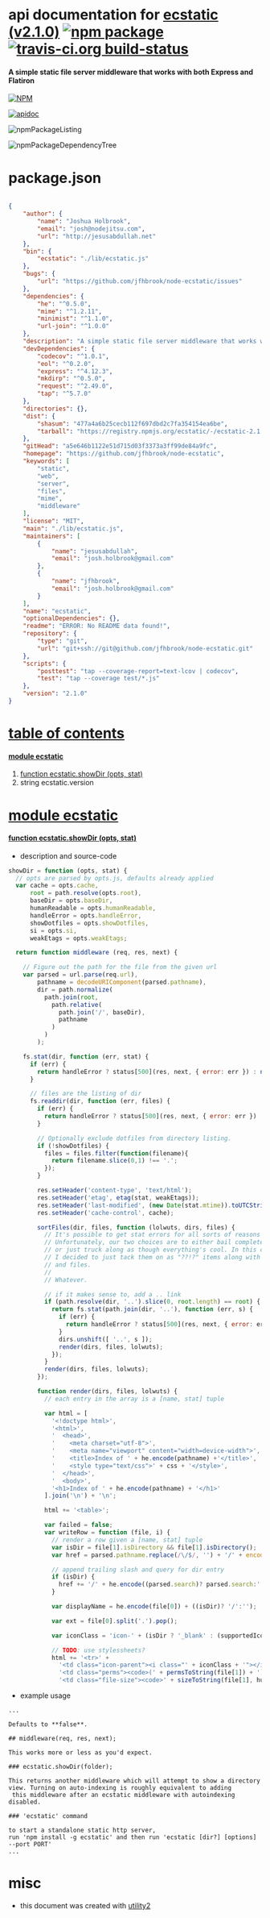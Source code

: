 # api documentation for  [ecstatic (v2.1.0)](https://github.com/jfhbrook/node-ecstatic)  [![npm package](https://img.shields.io/npm/v/npmdoc-ecstatic.svg?style=flat-square)](https://www.npmjs.org/package/npmdoc-ecstatic) [![travis-ci.org build-status](https://api.travis-ci.org/npmdoc/node-npmdoc-ecstatic.svg)](https://travis-ci.org/npmdoc/node-npmdoc-ecstatic)
#### A simple static file server middleware that works with both Express and Flatiron

[![NPM](https://nodei.co/npm/ecstatic.png?downloads=true)](https://www.npmjs.com/package/ecstatic)

[![apidoc](https://npmdoc.github.io/node-npmdoc-ecstatic/build/screenCapture.buildNpmdoc.browser._2Fhome_2Ftravis_2Fbuild_2Fnpmdoc_2Fnode-npmdoc-ecstatic_2Ftmp_2Fbuild_2Fapidoc.html.png)](https://npmdoc.github.io/node-npmdoc-ecstatic/build..beta..travis-ci.org/apidoc.html)

![npmPackageListing](https://npmdoc.github.io/node-npmdoc-ecstatic/build/screenCapture.npmPackageListing.svg)

![npmPackageDependencyTree](https://npmdoc.github.io/node-npmdoc-ecstatic/build/screenCapture.npmPackageDependencyTree.svg)



# package.json

```json

{
    "author": {
        "name": "Joshua Holbrook",
        "email": "josh@nodejitsu.com",
        "url": "http://jesusabdullah.net"
    },
    "bin": {
        "ecstatic": "./lib/ecstatic.js"
    },
    "bugs": {
        "url": "https://github.com/jfhbrook/node-ecstatic/issues"
    },
    "dependencies": {
        "he": "^0.5.0",
        "mime": "^1.2.11",
        "minimist": "^1.1.0",
        "url-join": "^1.0.0"
    },
    "description": "A simple static file server middleware that works with both Express and Flatiron",
    "devDependencies": {
        "codecov": "^1.0.1",
        "eol": "^0.2.0",
        "express": "^4.12.3",
        "mkdirp": "^0.5.0",
        "request": "^2.49.0",
        "tap": "^5.7.0"
    },
    "directories": {},
    "dist": {
        "shasum": "477a4a6b25cecb112f697dbd2c7fa354154ea6be",
        "tarball": "https://registry.npmjs.org/ecstatic/-/ecstatic-2.1.0.tgz"
    },
    "gitHead": "a5e646b1122e51d715d03f3373a3ff99de84a9fc",
    "homepage": "https://github.com/jfhbrook/node-ecstatic",
    "keywords": [
        "static",
        "web",
        "server",
        "files",
        "mime",
        "middleware"
    ],
    "license": "MIT",
    "main": "./lib/ecstatic.js",
    "maintainers": [
        {
            "name": "jesusabdullah",
            "email": "josh.holbrook@gmail.com"
        },
        {
            "name": "jfhbrook",
            "email": "josh.holbrook@gmail.com"
        }
    ],
    "name": "ecstatic",
    "optionalDependencies": {},
    "readme": "ERROR: No README data found!",
    "repository": {
        "type": "git",
        "url": "git+ssh://git@github.com/jfhbrook/node-ecstatic.git"
    },
    "scripts": {
        "posttest": "tap --coverage-report=text-lcov | codecov",
        "test": "tap --coverage test/*.js"
    },
    "version": "2.1.0"
}
```



# <a name="apidoc.tableOfContents"></a>[table of contents](#apidoc.tableOfContents)

#### [module ecstatic](#apidoc.module.ecstatic)
1.  [function <span class="apidocSignatureSpan">ecstatic.</span>showDir (opts, stat)](#apidoc.element.ecstatic.showDir)
1.  string <span class="apidocSignatureSpan">ecstatic.</span>version



# <a name="apidoc.module.ecstatic"></a>[module ecstatic](#apidoc.module.ecstatic)

#### <a name="apidoc.element.ecstatic.showDir"></a>[function <span class="apidocSignatureSpan">ecstatic.</span>showDir (opts, stat)](#apidoc.element.ecstatic.showDir)
- description and source-code
```javascript
showDir = function (opts, stat) {
  // opts are parsed by opts.js, defaults already applied
  var cache = opts.cache,
      root = path.resolve(opts.root),
      baseDir = opts.baseDir,
      humanReadable = opts.humanReadable,
      handleError = opts.handleError,
      showDotfiles = opts.showDotfiles,
      si = opts.si,
      weakEtags = opts.weakEtags;

  return function middleware (req, res, next) {

    // Figure out the path for the file from the given url
    var parsed = url.parse(req.url),
        pathname = decodeURIComponent(parsed.pathname),
        dir = path.normalize(
          path.join(root,
            path.relative(
              path.join('/', baseDir),
              pathname
            )
          )
        );

    fs.stat(dir, function (err, stat) {
      if (err) {
        return handleError ? status[500](res, next, { error: err }) : next();
      }

      // files are the listing of dir
      fs.readdir(dir, function (err, files) {
        if (err) {
          return handleError ? status[500](res, next, { error: err }) : next();
        }

        // Optionally exclude dotfiles from directory listing.
        if (!showDotfiles) {
          files = files.filter(function(filename){
            return filename.slice(0,1) !== '.';
          });
        }

        res.setHeader('content-type', 'text/html');
        res.setHeader('etag', etag(stat, weakEtags));
        res.setHeader('last-modified', (new Date(stat.mtime)).toUTCString());
        res.setHeader('cache-control', cache);

        sortFiles(dir, files, function (lolwuts, dirs, files) {
          // It's possible to get stat errors for all sorts of reasons here.
          // Unfortunately, our two choices are to either bail completely,
          // or just truck along as though everything's cool. In this case,
          // I decided to just tack them on as "??!?" items along with dirs
          // and files.
          //
          // Whatever.

          // if it makes sense to, add a .. link
          if (path.resolve(dir, '..').slice(0, root.length) == root) {
            return fs.stat(path.join(dir, '..'), function (err, s) {
              if (err) {
                return handleError ? status[500](res, next, { error: err }) : next();
              }
              dirs.unshift([ '..', s ]);
              render(dirs, files, lolwuts);
            });
          }
          render(dirs, files, lolwuts);
        });

        function render(dirs, files, lolwuts) {
          // each entry in the array is a [name, stat] tuple

          var html = [
            '<!doctype html>',
            '<html>',
            '  <head>',
            '    <meta charset="utf-8">',
            '    <meta name="viewport" content="width=device-width">',
            '    <title>Index of ' + he.encode(pathname) +'</title>',
            '    <style type="text/css">' + css + '</style>',
            '  </head>',
            '  <body>',
            '<h1>Index of ' + he.encode(pathname) + '</h1>'
          ].join('\n') + '\n';

          html += '<table>';

          var failed = false;
          var writeRow = function (file, i) {
            // render a row given a [name, stat] tuple
            var isDir = file[1].isDirectory && file[1].isDirectory();
            var href = parsed.pathname.replace(/\/$/, '') + '/' + encodeURIComponent(file[0]);

            // append trailing slash and query for dir entry
            if (isDir) {
              href += '/' + he.encode((parsed.search)? parsed.search:'');
            }

            var displayName = he.encode(file[0]) + ((isDir)? '/':'');

            var ext = file[0].split('.').pop();

            var iconClass = 'icon-' + (isDir ? '_blank' : (supportedIcons[ext] ? ext : '_page'));

            // TODO: use stylessheets?
            html += '<tr>' +
              '<td class="icon-parent"><i class="' + iconClass + '"></i></td>' +
              '<td class="perms"><code>(' + permsToString(file[1]) + ')</code></td>' +
              '<td class="file-size"><code>' + sizeToString(file[1], humanReadable, si) + '</code></td>' + ...
```
- example usage
```shell
...

Defaults to **false**.

## middleware(req, res, next);

This works more or less as you'd expect.

### ecstatic.showDir(folder);

This returns another middleware which will attempt to show a directory view. Turning on auto-indexing is roughly equivalent to adding
 this middleware after an ecstatic middleware with autoindexing disabled.

### 'ecstatic' command

to start a standalone static http server,
run 'npm install -g ecstatic' and then run 'ecstatic [dir?] [options] --port PORT'
...
```



# misc
- this document was created with [utility2](https://github.com/kaizhu256/node-utility2)
